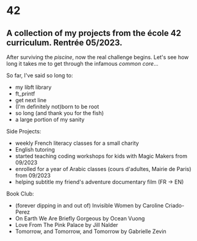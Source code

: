 # 42
## A collection of my projects from the école 42 curriculum. Rentrée 05/2023.
After surviving the _piscine_, now the real challenge begins. Let's see how long it takes me to get through the infamous _common core_...

So far, I've said so long to:
- my libft library
- ft_printf
- get next line
- (I'm definitely not)born to be root
- so long (and thank you for the fish)
- a large portion of my sanity

Side Projects:
- weekly French literacy classes for a small charity
- English tutoring
- started teaching coding workshops for kids with Magic Makers from 09/2023
- enrolled for a year of Arabic classes (cours d'adultes, Mairie de Paris) from 09/2023
- helping subtitle my friend's adventure documentary film (FR -> EN)

Book Club:
- (forever dipping in and out of) Invisible Women by Caroline Criado-Perez
- On Earth We Are Briefly Gorgeous by Ocean Vuong
- Love From The Pink Palace by Jill Nalder
- Tomorrow, and Tomorrow, and Tomorrow by Gabrielle Zevin
